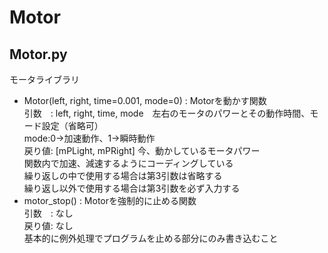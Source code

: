 # Motor  
## Motor.py  
モータライブラリ  
- Motor(left, right, time=0.001, mode=0) : Motorを動かす関数  
  引数　: left, right, time, mode　左右のモータのパワーとその動作時間、モード設定（省略可）  
        mode:0→加速動作、1→瞬時動作  
  戻り値: [mPLight, mPRight] 今、動かしているモータパワー  
  関数内で加速、減速するようにコーディングしている  
  繰り返しの中で使用する場合は第3引数は省略する  
  繰り返し以外で使用する場合は第3引数を必ず入力する  
- motor_stop() : Motorを強制的に止める関数  
  引数　: なし  
  戻り値: なし  
  基本的に例外処理でプログラムを止める部分にのみ書き込むこと  
